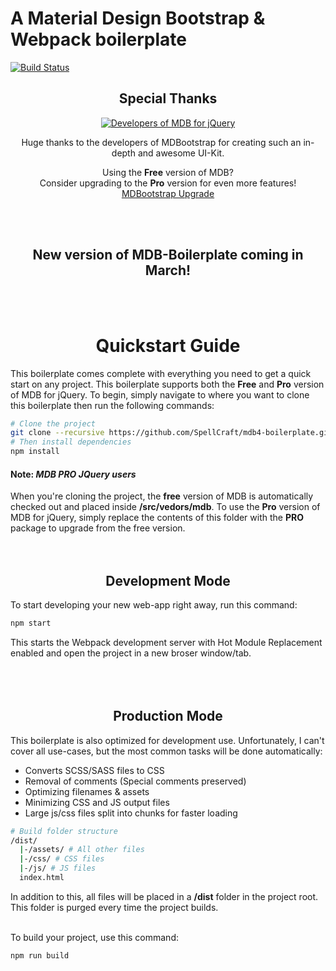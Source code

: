 # A Material Design Bootstrap & Webpack boilerplate

[![Build Status](https://travis-ci.org/SpellCraft/mdb4-boilerplate.svg?branch=master)](https://travis-ci.org/SpellCraft/mdb4-boilerplate)

<h2 align="center"><b>Special Thanks</b></h2>
<p align="center" style="text-align:center;">
    <a href="https://mdbootstrap.com" target="_blank">
        <img src="https://mdbootstrap.com/img/logo/mdb-transparent-250px.png" alt="Developers of MDB for jQuery">
    </a>
</p>
<p align="center">Huge thanks to the developers of MDBootstrap for creating such an in-depth and awesome UI-Kit.</p>
<p align="center">
    Using the <b>Free</b> version of MDB?<br>
    Consider upgrading to the <b>Pro</b> version for even more features!<br>
    <a href="https://mdbootstrap.com/material-design-for-bootstrap/?utm_ref_id=29943" target="_blank">MDBootstrap Upgrade</a>
</p>
<br>
<br>
<h2 align="center"><b>New version of MDB-Boilerplate coming in March!</b></h2>
<br>
<br>
<h1 align="center"><b>Quickstart Guide</b></h1>

This boilerplate comes complete with everything you need to get a quick start on any project. This boilerplate supports both the **Free** and **Pro** version of MDB for jQuery.
To begin, simply navigate to where you want to clone this boilerplate then run the following commands:
```bash
# Clone the project
git clone --recursive https://github.com/SpellCraft/mdb4-boilerplate.git
# Then install dependencies
npm install
```


#### **Note:** ***MDB PRO JQuery users***
When you're cloning the project, the **free** version of MDB is automatically checked out and placed inside **/src/vedors/mdb**. To use the **Pro** version of MDB for jQuery, simply replace the contents of this folder with the **PRO** package to upgrade from the free version.
<br>
<br>
<br>
<h2 align="center"><b>Development Mode</b></h2>

To start developing your new web-app right away, run this command:
```bash
npm start
```
This starts the Webpack development server with Hot Module Replacement enabled and open the project in a new broser window/tab.
<br>
<br>
<br>
<br>
<h2 align="center"><b>Production Mode</b></h2>

This boilerplate is also optimized for development use. Unfortunately, I can't cover all use-cases, but the most common tasks will be done automatically:

* Converts SCSS/SASS files to CSS
* Removal of comments (Special comments preserved)
* Optimizing filenames & assets
* Minimizing CSS and JS output files
* Large js/css files split into chunks for faster loading
```bash
# Build folder structure
/dist/
  |-/assets/ # All other files
  |-/css/ # CSS files
  |-/js/ # JS files
  index.html
```
In addition to this, all files will be placed in a **/dist** folder in the project root. This folder is purged every time the project builds.
<br><br>

To build your project, use this command:
```bash
npm run build
```
